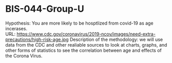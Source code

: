 # BIS-044-Group-U
Hypothesis: You are more likely to be hosptlized from covid-19 as age incerases.   
URL: https://www.cdc.gov/coronavirus/2019-ncov/images/need-extra-precautions/high-risk-age.jpg 
Description of the methodology: we will use data from the CDC and other realiable sources to look at charts, graphs, and other forms of statistics to see the correlation between age and effects of the Corona Virus.  
